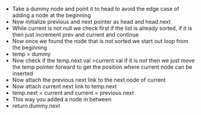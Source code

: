 - Take a dummy node and point it to head to avoid the edge case of adding a node at the beginning
- Now initialize previous and next pointer as head and head.next
- While current is not null we check first if the list is already sorted, if it is then just increment prev and current and continue
- Now once we found the node that is not sorted we start out loop from the beginning
- temp = dummy
- Now check if the temp.next.val >current.val if it is not then we just move the temp pointer forward to get the position where current node can be inserted
- Now attach the previous next link to the next node of current
- Now attach current next link to temp.next
- temp.next = current and current = previous.next 
- This way you added a node in between
- return dummy.next